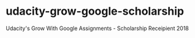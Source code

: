 # udacity-grow-google-scholarship
Udacity's Grow With Google Assignments - Scholarship Receipient 2018
